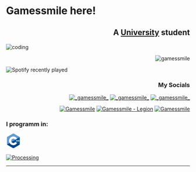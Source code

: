 <h1 align="left">Gamessmile here!</h1></p><h2 align="right">A <a href=http://web.dmi.unict.it/corsi/l-31>University</a> student</h2>

<img align="center" alt="coding" width="400" src=https://64.media.tumblr.com/ad0ebf01e41a015c039de09eba75e0ca/tumblr_oz6ok0UkdK1w4t58uo1_540.gif>

<p align="right"> <img src="https://komarev.com/ghpvc/?username=gamessmile&label=Profile%20views&color=a926d9&style=plastic" alt="gamessmile" /> </p>

![Spotify recently played](https://spotify-recently-played-readme.vercel.app/api?user=jeffreyca16&count=1)

<h3 align="right">My Socials</h3>
<p align="right">
<a href="https://instagram.com/_gamessmile_" target="blank"><img align=center" src="https://cdn.icon-icons.com/icons2/1753/PNG/512/iconfinder-social-media-applications-3instagram-4102579_113804.png" alt="_gamessmile_" height="40" width"50" /></a>
<a href="https://www.youtube.com/channel/UCNpOZ-9ZIvM6wcIyBqYyIdQ" target="blank"><img align=center" src="https://cdn.icon-icons.com/icons2/1211/PNG/512/1491579609-yumminkysocialmedia08_83079.png" alt="_gamessmile_" height="40" width"50" /></a>
<a href="https://tiktok.com/@_gamessmile_" target="blank"><img align=center" src="https://cdn.icon-icons.com/icons2/2864/PNG/512/tiktok_logo_icon_181737.png" alt="_gamessmile_" height="40" width"50" /></a>
</p>
<p align="right">
<a href="https://steamcommunity.com/id/iocomando/" target="blank"><img align=center" src="https://cdn.icon-icons.com/icons2/2108/PNG/512/steam_icon_130822.png" alt="Gamessmile" height="40" width"50" /></a>
<a href="https://discord.com/users/327529848941576194" target="blank"><img align=center" src="https://cdn.icon-icons.com/icons2/2108/PNG/512/discord_icon_130958.png" alt="Gamessmile - Legion" height="40" width"50" /></a>
<a href="https://t.me/Gamessmile" target="blank"><img align=center" src="https://cdn.icon-icons.com/icons2/2108/PNG/512/telegram_icon_130816.png" alt="Gamessmile" height="40" width"50" /></a>
</p>

<h3 align="left">I programm in:</h3>
<p align="left"> <a href="https://www.w3schools.com/cpp/" target="_blank" rel="noreferrer"> <img src="https://raw.githubusercontent.com/devicons/devicon/master/icons/cplusplus/cplusplus-original.svg" alt="cplusplus" width="40" height="40"/> </a> </p>
<p align="left"> <a href="https://www.w3schools.com/cpp/" target="_blank" rel="noreferrer"> <img src="https://upload.wikimedia.org/wikipedia/commons/c/cb/Processing_2021_logo.svg" alt="Processing" width="40" height="40"/> </a> </p>
<hr>


